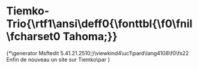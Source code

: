 # Tiemko-Trio{\rtf1\ansi\deff0{\fonttbl{\f0\fnil\fcharset0 Tahoma;}}
{\*\generator Msftedit 5.41.21.2510;}\viewkind4\uc1\pard\lang4108\f0\fs22 Enfin de nouveau un site sur Tiemko\par
}

